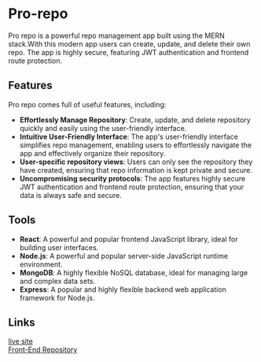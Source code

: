 # Pro-repo
Pro repo is a powerful repo management app built using the MERN stack.With this modern app users can create, update, and delete their own repo. The app is highly secure, featuring JWT authentication and frontend route protection.

## Features
Pro repo comes full of useful features, including:
* **Effortlessly Manage Repository**: Create, update, and delete repository quickly and easily using the user-friendly interface.
* **Intuitive User-Friendly Interface**: The app's user-friendly interface simplifies repo management, enabling users to effortlessly navigate the app and effectively organize their repository.
* **User-specific repository views**: Users can only see the repository they have created, ensuring that repo information is kept private and secure.
* **Uncompromising security protocols**: The app features highly secure JWT authentication and frontend route protection, ensuring that your data is always safe and secure.

## Tools
* **React**: A powerful and popular frontend JavaScript library, ideal for building user interfaces.
* **Node.js**: A powerful and popular server-side JavaScript runtime environment.
* **MongoDB**: A highly flexible NoSQL database, ideal for managing large and complex data sets.
* **Express**: A popular and highly flexible backend web application framework for Node.js.

## Links
[live site](https://pro-repo.netlify.app/) <br>
[Front-End Repository](https://github.com/Amubasshir/pro-repo)
